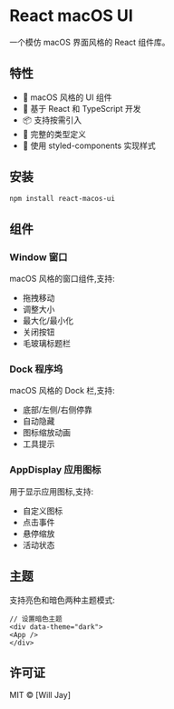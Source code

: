 # React macOS UI

一个模仿 macOS 界面风格的 React 组件库。

## 特性

- 🎨 macOS 风格的 UI 组件
- 🚀 基于 React 和 TypeScript 开发
- 📦 支持按需引入
- 🎯 完整的类型定义
- 💪 使用 styled-components 实现样式

## 安装

```bash
npm install react-macos-ui
```
## 组件

### Window 窗口

macOS 风格的窗口组件,支持:
- 拖拽移动
- 调整大小
- 最大化/最小化
- 关闭按钮
- 毛玻璃标题栏

### Dock 程序坞

macOS 风格的 Dock 栏,支持:
- 底部/左侧/右侧停靠
- 自动隐藏
- 图标缩放动画
- 工具提示

### AppDisplay 应用图标

用于显示应用图标,支持:
- 自定义图标
- 点击事件
- 悬停缩放
- 活动状态

## 主题

支持亮色和暗色两种主题模式:
```tsx
// 设置暗色主题
<div data-theme="dark">
<App />
</div>
```

## 许可证

MIT © [Will Jay]
